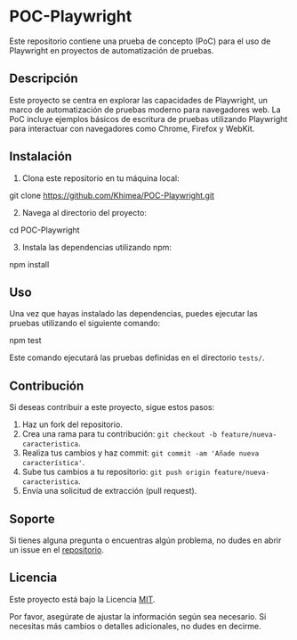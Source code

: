 # POC-Playwright

Este repositorio contiene una prueba de concepto (PoC) para el uso de Playwright en proyectos de automatización de pruebas.

## Descripción

Este proyecto se centra en explorar las capacidades de Playwright, un marco de automatización de pruebas moderno para navegadores web. La PoC incluye ejemplos básicos de escritura de pruebas utilizando Playwright para interactuar con navegadores como Chrome, Firefox y WebKit.

## Instalación

1. Clona este repositorio en tu máquina local:

git clone https://github.com/Khimea/POC-Playwright.git


2. Navega al directorio del proyecto:

cd POC-Playwright


3. Instala las dependencias utilizando npm:

npm install


## Uso

Una vez que hayas instalado las dependencias, puedes ejecutar las pruebas utilizando el siguiente comando:

npm test


Este comando ejecutará las pruebas definidas en el directorio `tests/`.

## Contribución

Si deseas contribuir a este proyecto, sigue estos pasos:

1. Haz un fork del repositorio.
2. Crea una rama para tu contribución: `git checkout -b feature/nueva-caracteristica`.
3. Realiza tus cambios y haz commit: `git commit -am 'Añade nueva característica'`.
4. Sube tus cambios a tu repositorio: `git push origin feature/nueva-caracteristica`.
5. Envía una solicitud de extracción (pull request).

## Soporte

Si tienes alguna pregunta o encuentras algún problema, no dudes en abrir un issue en el [repositorio](https://github.com/Khimea/POC-Playwright/issues).

## Licencia

Este proyecto está bajo la Licencia [MIT](https://opensource.org/licenses/MIT).


Por favor, asegúrate de ajustar la información según sea necesario. Si necesitas más cambios o detalles adicionales, no dudes en decirme.
